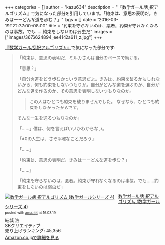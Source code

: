 +++
categories = []
author = "kazu634"
description = "『数学ガール/乱択アルゴリズム』で気になった部分を引用しています。「約束は、意思の表明だ。きみはーーどんな道を歩む？」"
tags = []
date = "2016-03-19T22:37:00+08:00"
title = "約束を守らないのは、悪者。約束が守れなくなるのは事故。でも……約束をしないのは弱虫だ"
images = ["images/3676624894_ee4142a611_z.jpg"]
+++

<a href="https://www.amazon.co.jp/exec/obidos/ASIN/479736100X/simsnes-22/ref=nosim/" name="amazletlink" target="_blank">『数学ガール/乱択アルゴリズム』</a>で気になった部分です:

> 「約束は、意思の表明だ」ミルカさんは自分のペースで続ける。
>
> 「意思？」
>
> 「自分の道をどう歩むかという意思だよ。きみは、約束を破るかもしれないから、何も約束をしないつもりか。自分がどんな道を選ぶのか、自分がどんな道を作るのか、その意思を表明しないつもりなのか。
>
>> この人はひとつも約束を破りませんでした。
>> なぜなら、ひとつも約束をしなかったからです。
>
> そんな一生を送るつもりなのか」
>
> 「……」僕は、何を言えばいいかわからない。
>
> 「±0の人生は、さぞ平和なことだろう」
>
> 「……」
>
> 「約束は、意思の表明だ。きみはーーどんな道を歩む？」
>
> 「……」
>
> 「約束を守らないのは、悪者。約束が守れなくなるのは事故。でも……約束をしないのは弱虫だ」

<div class="amazlet-box" style="margin-bottom:0px;"><div class="amazlet-image" style="float:left;margin:0px 12px 1px 0px;"><a href="https://www.amazon.co.jp/exec/obidos/ASIN/479736100X/simsnes-22/ref=nosim/" name="amazletlink" target="_blank"><img src="https://images-na.ssl-images-amazon.com/images/I/51EQqR%2BMFwL._SL160_.jpg" alt="数学ガール/乱択アルゴリズム (数学ガールシリーズ 4)" style="border: none;" /></a></div><div class="amazlet-info" style="line-height:120%; margin-bottom: 10px"><div class="amazlet-name" style="margin-bottom:10px;line-height:120%"><a href="https://www.amazon.co.jp/exec/obidos/ASIN/479736100X/simsnes-22/ref=nosim/" name="amazletlink" target="_blank">数学ガール/乱択アルゴリズム (数学ガールシリーズ 4)</a><div class="amazlet-powered-date" style="font-size:80%;margin-top:5px;line-height:120%">posted with <a href="http://www.amazlet.com/" title="amazlet" target="_blank">amazlet</a> at 16.03.19</div></div><div class="amazlet-detail">結城 浩 <br />SBクリエイティブ <br />売り上げランキング: 45,356<br /></div><div class="amazlet-sub-info" style="float: left;"><div class="amazlet-link" style="margin-top: 5px"><a href="https://www.amazon.co.jp/exec/obidos/ASIN/479736100X/simsnes-22/ref=nosim/" name="amazletlink" target="_blank">Amazon.co.jpで詳細を見る</a></div></div></div><div class="amazlet-footer" style="clear: left"></div></div>
